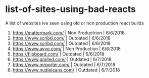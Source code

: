 # list-of-sites-using-bad-reacts
A list of websites ive seen using old or non production react builds

1. https://mattermark.com/ | Non Productrion | 6/6/2018
2. https://www.scribd.com/ | Outdated | 6/6/2018
3. https://www.scribd.com/ | Outdated | 6/6/2018
4. https://www.avvo.com/ | Non Production | 6/6/2018
5. https://flipboard.com/ | Outdated | 6/6/2018
6. https://www.grailed.com/ | Outdated | 6/7/2018
7. https://www.mrporter.com/ | Outdated | 6/7/2018
8. https://www.nudiejeans.com/ | Outdated | 6/7/2018
